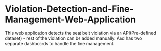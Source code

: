 # Violation-Detection-and-Fine-Management-Web-Application
This web application detects the seat belt violation via an API(Pre-defined dataset) - rest of the violation can be added manually. And has two separate dashboards to handle the fine management.
